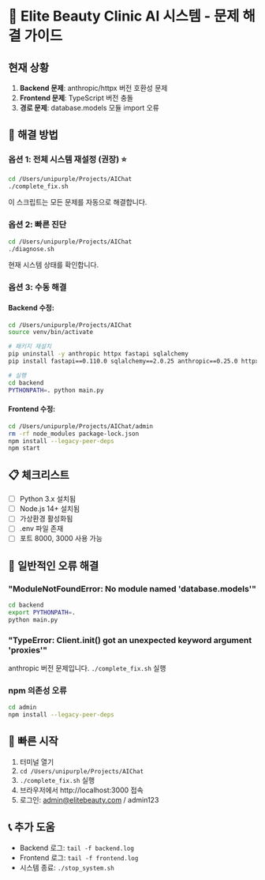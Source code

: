 # 🚨 Elite Beauty Clinic AI 시스템 - 문제 해결 가이드

## 현재 상황
1. **Backend 문제**: anthropic/httpx 버전 호환성 문제
2. **Frontend 문제**: TypeScript 버전 충돌
3. **경로 문제**: database.models 모듈 import 오류

## 🎯 해결 방법

### 옵션 1: 전체 시스템 재설정 (권장) ⭐
```bash
cd /Users/unipurple/Projects/AIChat
./complete_fix.sh
```
이 스크립트는 모든 문제를 자동으로 해결합니다.

### 옵션 2: 빠른 진단
```bash
cd /Users/unipurple/Projects/AIChat
./diagnose.sh
```
현재 시스템 상태를 확인합니다.

### 옵션 3: 수동 해결

#### Backend 수정:
```bash
cd /Users/unipurple/Projects/AIChat
source venv/bin/activate

# 패키지 재설치
pip uninstall -y anthropic httpx fastapi sqlalchemy
pip install fastapi==0.110.0 sqlalchemy==2.0.25 anthropic==0.25.0 httpx==0.25.2

# 실행
cd backend
PYTHONPATH=. python main.py
```

#### Frontend 수정:
```bash
cd /Users/unipurple/Projects/AIChat/admin
rm -rf node_modules package-lock.json
npm install --legacy-peer-deps
npm start
```

## 📋 체크리스트
- [ ] Python 3.x 설치됨
- [ ] Node.js 14+ 설치됨
- [ ] 가상환경 활성화됨
- [ ] .env 파일 존재
- [ ] 포트 8000, 3000 사용 가능

## 🔧 일반적인 오류 해결

### "ModuleNotFoundError: No module named 'database.models'"
```bash
cd backend
export PYTHONPATH=.
python main.py
```

### "TypeError: Client.__init__() got an unexpected keyword argument 'proxies'"
anthropic 버전 문제입니다. `./complete_fix.sh` 실행

### npm 의존성 오류
```bash
cd admin
npm install --legacy-peer-deps
```

## 🚀 빠른 시작
1. 터미널 열기
2. `cd /Users/unipurple/Projects/AIChat`
3. `./complete_fix.sh` 실행
4. 브라우저에서 http://localhost:3000 접속
5. 로그인: admin@elitebeauty.com / admin123

## 📞 추가 도움
- Backend 로그: `tail -f backend.log`
- Frontend 로그: `tail -f frontend.log`
- 시스템 종료: `./stop_system.sh`
